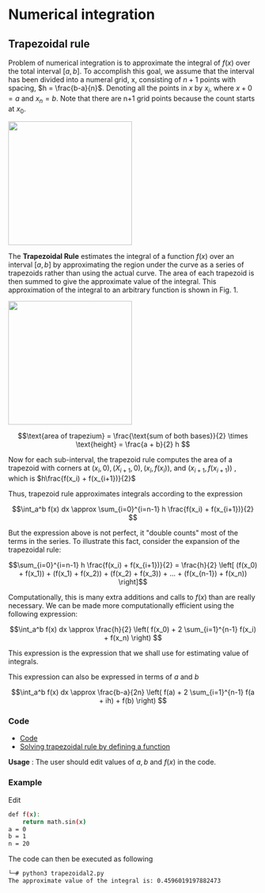 # Numerical integration

## Trapezoidal rule

Problem of numerical integration is to approximate the integral of $f(x)$ over the total interval $[a, b]$. To accomplish this goal, we assume that the interval has been divided into a numeral grid, x, consisting of $n+1$ points with spacing, $h = \frac{b-a}{n}$. 
Denoting all the points in $x$ by $x_i$, where $x+0 = a$ and $x_n = b$. Note that there are n+1 grid points because the count starts at $x_0$. 

[<img src="figure1.png" width="250"/>](figure1.png) 

The **Trapezoidal Rule** estimates the integral of a function $f(x)$ over an interval $[a,b]$ by approximating the region under the curve as a series of trapezoids rather than using the actual curve. The area of each trapezoid is then summed to give the approximate value of the integral. This approximation of the integral to an arbitrary function is shown in Fig. 1.

[<img src="figure2.png" width="250"/>](figure2.png) 

```math 
\text{area of trapezium} = \frac{\text{sum of both bases}}{2} \times \text{height} = \frac{a + b}{2} h 
```
Now for each sub-interval, the trapezoid rule computes the area of a trapezoid with corners at $(x_i, 0), (X_{i+1}, 0), (x_i, f(x_i))$, and $(x_{i+1}, f(x_{i+1}))$ , which is $h\frac{f(x_i) + f(x_{i+1})}{2}$

Thus, trapezoid rule approximates integrals according to the expression
```math
\int_a^b f(x) dx \approx \sum_{i=0}^{i=n-1} h \frac{f(x_i) + f(x_{i+1})}{2}  
```
But the expression above is not perfect,  it "double counts" most of the terms in the series. To illustrate this fact, consider the expansion of the trapezoidal rule:
```math
\sum_{i=0}^{i=n-1} h \frac{f(x_i) + f(x_{i+1})}{2} = \frac{h}{2} \left[ (f(x_0) + f(x_1)) + (f(x_1) + f(x_2)) + (f(x_2) + f(x_3)) + ... + (f(x_{n-1}) + f(x_n)) \right]
```
Computationally, this is many extra additions and calls to $f(x)$ than are really necessary. We can be made more computationally efficient using the following expression:
```math
\int_a^b f(x) dx \approx \frac{h}{2}  \left(  f(x_0) + 2 \sum_{i=1}^{n-1} f(x_i) + f(x_n) \right)   
```
This expression is the expression that we shall use for estimating value of integrals.

This expression can also be expressed in terms of $a$ and $b$
```math
\int_a^b f(x) dx \approx \frac{b-a}{2n}  \left(  f(a) + 2 \sum_{i=1}^{n-1} f(a + ih) + f(b) \right) 
```

### Code
- [Code](trapezoidal1.py)
- [Solving trapezoidal rule by defining a function](trapezoidal2.py)

**Usage** : The user should edit values of $a, b \text{ and } f(x)$ in the code. 

### Example
Edit 
```bash
def f(x):
    return math.sin(x)
a = 0
b = 1
n = 20 
```
The code can then be executed as following

```bash
└─# python3 trapezoidal2.py
The approximate value of the integral is: 0.4596019197882473
```



